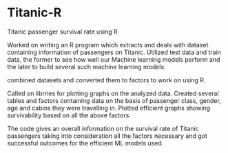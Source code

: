 # Titanic-R
Titanic passenger survival rate using R

Worked on writing an R program which extracts and deals with dataset containing information of passengers on Titanic.
Utilized test data and train data, the former to see how well our Machine learning models perform and the later to build several 
such machine learning models.

combined datasets and converted them to factors to work on using R.

Called on librries for plotting graphs on the analyzed data.
Created several tables and factors containing data on the basis of passenger class, gender, age and cabins they were travelling in.
Plotted efficient graphs showing survivability based on all the above factors.

The code gives an overall information on the survival rate of Titanic passengers taking into consideration all the factors necessary and 
got successful outcomes for the efficient ML models used.
